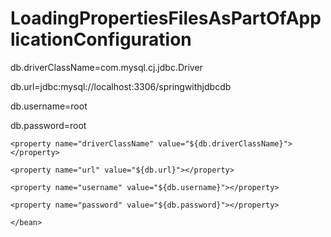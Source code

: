 # LoadingPropertiesFilesAsPartOfApplicationConfiguration

db.driverClassName=com.mysql.cj.jdbc.Driver

db.url=jdbc:mysql://localhost:3306/springwithjdbcdb

db.username=root

db.password=root

 <bean id="dataSource" class="org.springframework.jdbc.datasource.DriverManagerDataSource">
 
    <property name="driverClassName" value="${db.driverClassName}"></property>
    
    <property name="url" value="${db.url}"></property>
    
    <property name="username" value="${db.username}"></property>
    
    <property name="password" value="${db.password}"></property>
    
    </bean>
